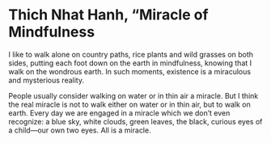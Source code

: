 # Thich Nhat Hanh, “Miracle of Mindfulness

I like to walk alone on country paths, rice plants and wild grasses on both sides, putting each foot down on the earth in mindfulness, knowing that I walk on the wondrous earth. In such moments, existence is a miraculous and mysterious reality.

People usually consider walking on water or in thin air a miracle. But I think the real miracle is not to walk either on water or in thin air, but to walk on earth. Every day we are engaged in a miracle which we don’t even recognize: a blue sky, white clouds, green leaves, the black, curious eyes of a child—our own two eyes. All is a miracle.

[](https://www.tumblr.com/reblog/mpazaryna/87652428/scPizo1p)

[](https://www.tumblr.com/edit/mpazaryna/87652428)
